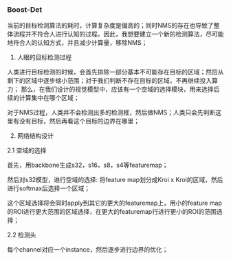 ### Boost-Det

当前的目标检测算法的耗时，计算复杂度是偏高的；同时NMS的存在也导致了整体流程并不符合人进行认知的过程。因此，我想要建立一个新的检测算法，尽可能地符合人的认知方式，并且减少计算量，移除NMS；

1. 人眼的目标检测过程

人类进行目标检测的时候，会首先排除一部分基本不可能存在目标的区域；然后从剩下的区域中逐步缩小范围；对于我们判断不存在目标的区域，不再继续投入算力；
那么，在我们设计的视觉模型中，应该有一个空域的选择模块，用来选择后续的计算集中在哪个区域；

对于NMS过程，人类并不会检测出多的检测框，然后做NMS；人类只会先判断这里有没有目标，然后再看这个目标的边界在哪里；


2. 网络结构设计

2.1 空域的选择

首先，用backbone生成s32，s16，s8，s4等featuremap；

然后对s32模型，进行空域的选择: 将feature map划分成Kroi x Kroi的区域，然后进行softmax后选择一个区域；

这个区域选择将会同时apply到其它的更大的featuremap上，用小的feature map的ROI进行更大范围的区域选择，在更大的featuremap行进行更小的ROI的范围选择；

2.2 检测头

每个channel对应一个instance，然后逐步进行边界的优化；
